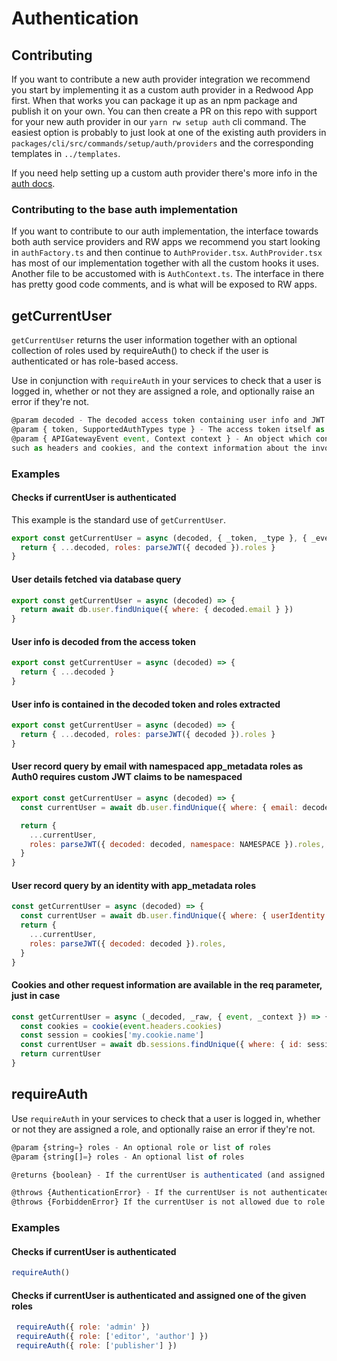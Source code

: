 # Authentication

## Contributing

If you want to contribute a new auth provider integration we recommend you
start by implementing it as a custom auth provider in a Redwood App first. When
that works you can package it up as an npm package and publish it on your own.
You can then create a PR on this repo with support for your new auth provider
in our `yarn rw setup auth` cli command. The easiest option is probably to just
look at one of the existing auth providers in
`packages/cli/src/commands/setup/auth/providers` and the corresponding
templates in `../templates`.

If you need help setting up a custom auth provider there's more info in the
[auth docs](https://redwoodjs.com/docs/authentication).

### Contributing to the base auth implementation

If you want to contribute to our auth implementation, the interface towards
both auth service providers and RW apps we recommend you start looking in
`authFactory.ts` and then continue to `AuthProvider.tsx`. `AuthProvider.tsx`
has most of our implementation together with all the custom hooks it uses.
Another file to be accustomed with is `AuthContext.ts`. The interface in there
has pretty good code comments, and is what will be exposed to RW apps.

## getCurrentUser

`getCurrentUser` returns the user information together with
an optional collection of roles used by requireAuth() to check if the user is authenticated or has role-based access.

Use in conjunction with `requireAuth` in your services to check that a user is logged in, whether or not they are assigned a role, and optionally raise an error if they're not.

```js
@param decoded - The decoded access token containing user info and JWT claims like `sub`
@param { token, SupportedAuthTypes type } - The access token itself as well as the auth provider type
@param { APIGatewayEvent event, Context context } - An object which contains information from the invoker
such as headers and cookies, and the context information about the invocation such as IP Address
```

### Examples

#### Checks if currentUser is authenticated

This example is the standard use of `getCurrentUser`.

```js
export const getCurrentUser = async (decoded, { _token, _type }, { _event, _context }) => {
  return { ...decoded, roles: parseJWT({ decoded }).roles }
}
```

#### User details fetched via database query

```js
export const getCurrentUser = async (decoded) => {
  return await db.user.findUnique({ where: { decoded.email } })
}
```

#### User info is decoded from the access token

```js
export const getCurrentUser = async (decoded) => {
  return { ...decoded }
}
```

#### User info is contained in the decoded token and roles extracted

```js
export const getCurrentUser = async (decoded) => {
  return { ...decoded, roles: parseJWT({ decoded }).roles }
}
```

#### User record query by email with namespaced app_metadata roles as Auth0 requires custom JWT claims to be namespaced

```js
export const getCurrentUser = async (decoded) => {
  const currentUser = await db.user.findUnique({ where: { email: decoded.email } })

  return {
    ...currentUser,
    roles: parseJWT({ decoded: decoded, namespace: NAMESPACE }).roles,
  }
}
```

#### User record query by an identity with app_metadata roles

```js
const getCurrentUser = async (decoded) => {
  const currentUser = await db.user.findUnique({ where: { userIdentity: decoded.sub } })
  return {
    ...currentUser,
    roles: parseJWT({ decoded: decoded }).roles,
  }
}
```

#### Cookies and other request information are available in the req parameter, just in case

```js
const getCurrentUser = async (_decoded, _raw, { event, _context }) => {
  const cookies = cookie(event.headers.cookies)
  const session = cookies['my.cookie.name']
  const currentUser = await db.sessions.findUnique({ where: { id: session } })
  return currentUser
}
```


## requireAuth

 Use `requireAuth` in your services to check that a user is logged in, whether or not they are assigned a role, and optionally raise an error if they're not.

```js
@param {string=} roles - An optional role or list of roles
@param {string[]=} roles - An optional list of roles

@returns {boolean} - If the currentUser is authenticated (and assigned one of the given roles)

@throws {AuthenticationError} - If the currentUser is not authenticated
@throws {ForbiddenError} If the currentUser is not allowed due to role permissions
```

### Examples

#### Checks if currentUser is authenticated

```js
requireAuth()
```

#### Checks if currentUser is authenticated and assigned one of the given roles

```js
 requireAuth({ role: 'admin' })
 requireAuth({ role: ['editor', 'author'] })
 requireAuth({ role: ['publisher'] })
```
